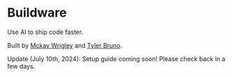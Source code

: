 # Buildware

Use AI to ship code faster.

Built by [Mckay Wrigley](https://twitter.com/mckaywrigley) and [Tyler Bruno](https://twitter.com/tylerbruno05).

Update (July 10th, 2024): Setup guide coming soon! Please check back in a few days.

